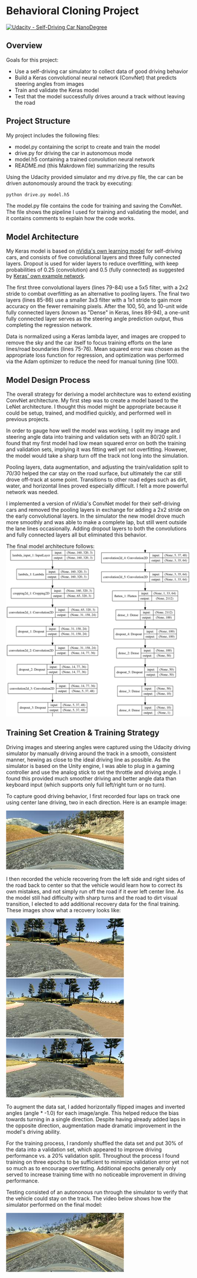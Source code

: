 # Behavioral Cloning Project
[![Udacity - Self-Driving Car NanoDegree](https://s3.amazonaws.com/udacity-sdc/github/shield-carnd.svg)](http://www.udacity.com/drive)

[//]: # (Image References)

[model_viz]: ./images/model_resize.png "Model Visualization"
[center]: ./images/center.jpg "Center Driving"
[recovery_1]: ./images/recovery_1.jpg "Recovery Image"
[recovery_2]: ./images/recovery_2.jpg "Recovery Image"
[recovery_3]: ./images/recovery_3.jpg "Recovery Image"
[image6]: ./examples/placeholder_small.png "Normal Image"


Overview
---
Goals for this project:
* Use a self-driving car simulator to collect data of good driving behavior
* Build a Keras convolutional neural network (ConvNet) that predicts steering angles from images
* Train and validate the Keras model
* Test that the model successfully drives around a track without leaving the road


Project Structure
---

My project includes the following files:
* model.py containing the script to create and train the model
* drive.py for driving the car in autonomous mode
* model.h5 containing a trained convolution neural network 
* README.md (this Makrdown file) summarizing the results

Using the Udacity provided simulator and my drive.py file, the car can be driven autonomously around the track by executing:
```sh
python drive.py model.h5
```

The model.py file contains the code for training and saving the ConvNet. The file shows the pipeline I used for training and validating the model, and it contains comments to explain how the code works.


Model Architecture
---
My Keras model is based on [nVidia's own learning model](https://devblogs.nvidia.com/parallelforall/deep-learning-self-driving-cars) for self-driving cars, and consists of five convolutional layers and three fully connected layers. Dropout is used for wider layers to reduce overfitting, with keep probabilities of 0.25 (convolution) and 0.5 (fully connected) as suggested by [Keras' own example network](https://github.com/fchollet/keras/blob/master/examples/mnist_cnn.py).

The first three convolutional layers (lines 79-84) use a 5x5 filter, with a 2x2 stride to combat overfitting as an alternative to pooling layers.  The final two layers (lines 85-86) use a smaller 3x3 filter with a 1x1 stride to gain more accuracy on the fewer remaining pixels. After the 100, 50, and 10-unit wide fully connected layers (known as "Dense" in Keras, lines 89-94), a one-unit fully connected layer serves as the steering angle prediction output, thus completing the regression network.

Data is normalized using a Keras lambda layer, and images are cropped to remove the sky and the car itself to focus training efforts on the lane lines/road boundaries (lines 75-76).  Mean squared error was chosen as the appropriate loss function for regression, and optimization was performed via the Adam optimizer to reduce the need for manual tuning (line 100).


Model Design Process
---
The overall strategy for deriving a model architecture was to extend existing ConvNet architecture. My first step was to create a model based to the LeNet architecture. I thought this model might be appropriate because it could be setup, trained, and modified quickly, and performed well in previous projects.

In order to gauge how well the model was working, I split my image and steering angle data into training and validation sets with an 80/20 split. I found that my first model had low mean squared error on both the training and validation sets, implying it was fitting well yet not overfitting. However, the model would take a sharp turn off the track not long into the simulation.

Pooling layers, data augmentation, and adjusting the train/validation split to 70/30 helped the car stay on the road surface, but ultimately the car still drove off-track at some point. Transitions to other road edges such as dirt, water, and horizontal lines proved especially difficult. I felt a more powerful network was needed.

I implemented a version of nVidia's ConvNet model for their self-driving cars and removed the pooling layers in exchange for adding a 2x2 stride on the early convolutional layers. In the simulator the new model drove much more smoothly and was able to make a complete lap, but still went outside the lane lines occasionally. Adding dropout layers to both the convolutions and fully connected layers all but eliminated this behavior.

The final model architecture follows:
![alt text][model_viz]                                         


Training Set Creation & Training Strategy
---
Driving images and steering angles were captured using the Udacity driving simulator by manually driving around the track in a smooth, consistent manner, hewing as close to the ideal driving line as possible. As the simulator is based on the Unity engine, I was able to plug in a gaming controller and use the analog stick to set the throttle and driving angle. I found this provided much smoother driving and better angle data than keyboard input (which supports only full left/right turn or no turn).

To capture good driving behavior, I first recorded four laps on track one using center lane driving, two in each direction. Here is an example image:

![alt text][center]

I then recorded the vehicle recovering from the left side and right sides of the road back to center so that the vehicle would learn how to correct its own mistakes, and not simply run off the road if it ever left center line. As the model still had difficulty with sharp turns and the road to dirt visual transition, I elected to add additional recovery data for the final training. These images show what a recovery looks like:

![alt text][recovery_1]
![alt text][recovery_2]
![alt text][recovery_3]

To augment the data sat, I added horizontally flipped images and inverted angles (angle * -1.0) for each image/angle. This helped reduce the bias towards turning in a single direction. Despite having already added laps in the opposite direction, augmentation made dramatic improvement in the model's driving ability.

For the training process, I randomly shuffled the data set and put 30% of the data into a validation set, which appeared to improve driving performance vs. a 20% validation split. Throughout the process I found training on three epochs to be sufficient to minimize validation error yet not so much as to encourage overfitting. Additional epochs generally only served to increase training time with no noticeable improvement in driving performance.

Testing consisted of an autononous run through the simulator to verify that the vehicle could stay on the track. The video below shows how the simulator performed on the final model:

[![Watch the video](./images/preview.jpg)](https://github.com/mattsplats/CarND-Behavioral-Cloning-P3/blob/master/video.mp4?raw=true)
